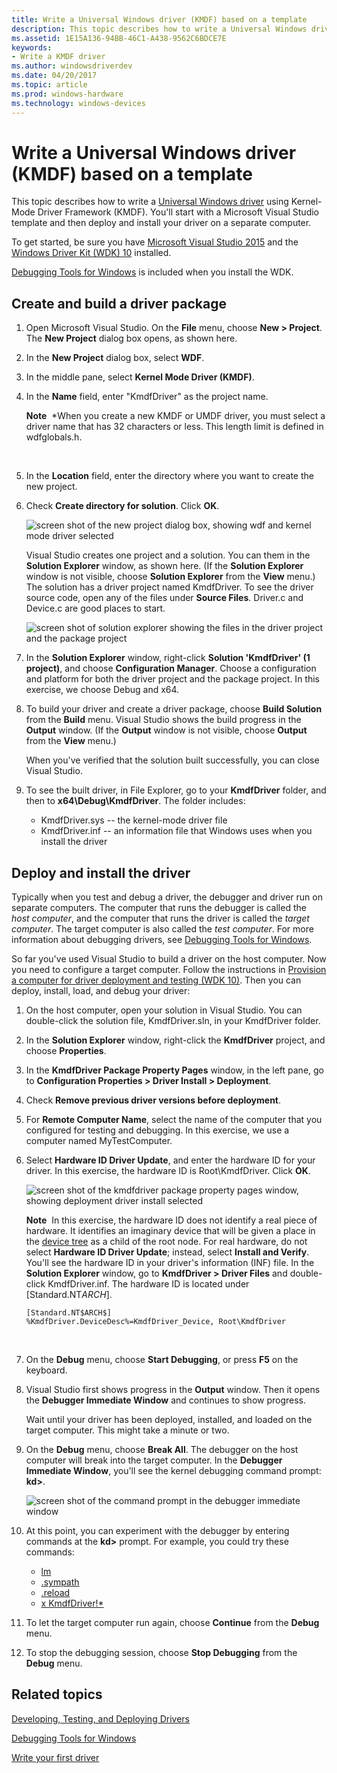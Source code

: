 ```yaml
---
title: Write a Universal Windows driver (KMDF) based on a template
description: This topic describes how to write a Universal Windows driver using Kernel-Mode Driver Framework (KMDF). You'll start with a Microsoft Visual Studio template and then deploy and install your driver on a separate computer.
ms.assetid: 1E15A136-94BB-46C1-A438-9562C6BDCE7E
keywords:
- Write a KMDF driver
ms.author: windowsdriverdev
ms.date: 04/20/2017
ms.topic: article
ms.prod: windows-hardware
ms.technology: windows-devices
---
```


# Write a Universal Windows driver (KMDF) based on a template


This topic describes how to write a [Universal Windows driver](https://msdn.microsoft.com/windows-drivers/develop/getting_started_with_universal_drivers) using Kernel-Mode Driver Framework (KMDF). You'll start with a Microsoft Visual Studio template and then deploy and install your driver on a separate computer.

To get started, be sure you have [Microsoft Visual Studio 2015](https://go.microsoft.com/fwlink/p/?LinkId=698539) and the [Windows Driver Kit (WDK) 10](https://go.microsoft.com/fwlink/p/?LinkId=733614) installed.

[Debugging Tools for Windows](http://go.microsoft.com/fwlink/p?linkid=223405) is included when you install the WDK.

## <span id="Create_and_build_a_driver_package"></span><span id="create_and_build_a_driver_package"></span><span id="CREATE_AND_BUILD_A_DRIVER_PACKAGE"></span>Create and build a driver package


1.  Open Microsoft Visual Studio. On the **File** menu, choose **New &gt; Project**. The **New Project** dialog box opens, as shown here.
2.  In the **New Project** dialog box, select **WDF**.
3.  In the middle pane, select **Kernel Mode Driver (KMDF)**.
4.  In the **Name** field, enter "KmdfDriver" as the project name.

    **Note**  \*When you create a new KMDF or UMDF driver, you must select a driver name that has 32 characters or less. This length limit is defined in wdfglobals.h.

     

5.  In the **Location** field, enter the directory where you want to create the new project.
6.  Check **Create directory for solution**. Click **OK**.

    ![screen shot of the new project dialog box, showing wdf and kernel mode driver selected](images/vs2015-kmdf-new-project.png)

    Visual Studio creates one project and a solution. You can them in the **Solution Explorer** window, as shown here. (If the **Solution Explorer** window is not visible, choose **Solution Explorer** from the **View** menu.) The solution has a driver project named KmdfDriver. To see the driver source code, open any of the files under **Source Files**. Driver.c and Device.c are good places to start.

    ![screen shot of solution explorer showing the files in the driver project and the package project](images/vs2015-kmdf-solution-explorer.png)

7.  In the **Solution Explorer** window, right-click **Solution 'KmdfDriver' (1 project)**, and choose **Configuration Manager**. Choose a configuration and platform for both the driver project and the package project. In this exercise, we choose Debug and x64.

8.  To build your driver and create a driver package, choose **Build Solution** from the **Build** menu. Visual Studio shows the build progress in the **Output** window. (If the **Output** window is not visible, choose **Output** from the **View** menu.)

    When you've verified that the solution built successfully, you can close Visual Studio.

9.  To see the built driver, in File Explorer, go to your **KmdfDriver** folder, and then to **x64\\Debug\\KmdfDriver**. The folder includes:

    -   KmdfDriver.sys -- the kernel-mode driver file
    -   KmdfDriver.inf -- an information file that Windows uses when you install the driver

## <span id="Deploy_and_install_the_driver"></span><span id="deploy_and_install_the_driver"></span><span id="DEPLOY_AND_INSTALL_THE_DRIVER"></span>Deploy and install the driver


Typically when you test and debug a driver, the debugger and driver run on separate computers. The computer that runs the debugger is called the *host computer*, and the computer that runs the driver is called the *target computer*. The target computer is also called the *test computer*. For more information about debugging drivers, see [Debugging Tools for Windows](http://go.microsoft.com/fwlink/p?linkid=223405).

So far you've used Visual Studio to build a driver on the host computer. Now you need to configure a target computer. Follow the instructions in [Provision a computer for driver deployment and testing (WDK 10)](provision-a-target-computer-wdk-8-1.md). Then you can deploy, install, load, and debug your driver:

1.  On the host computer, open your solution in Visual Studio. You can double-click the solution file, KmdfDriver.sln, in your KmdfDriver folder.
2.  In the **Solution Explorer** window, right-click the **KmdfDriver** project, and choose **Properties**.
3.  In the **KmdfDriver Package Property Pages** window, in the left pane, go to **Configuration Properties &gt; Driver Install &gt; Deployment**.
4.  Check **Remove previous driver versions before deployment**.
5.  For **Remote Computer Name**, select the name of the computer that you configured for testing and debugging. In this exercise, we use a computer named MyTestComputer.
6.  Select **Hardware ID Driver Update**, and enter the hardware ID for your driver. In this exercise, the hardware ID is Root\\KmdfDriver. Click **OK**.

    ![screen shot of the kmdfdriver package property pages window, showing deployment driver install selected](images/vs2015-kmdfdriver-property-pages.png)

    **Note**  In this exercise, the hardware ID does not identify a real piece of hardware. It identifies an imaginary device that will be given a place in the [device tree](http://go.microsoft.com/fwlink/p?linkid=399236) as a child of the root node. For real hardware, do not select **Hardware ID Driver Update**; instead, select **Install and Verify**.
    You'll see the hardware ID in your driver's information (INF) file. In the **Solution Explorer** window, go to **KmdfDriver &gt; Driver Files** and double-click KmdfDriver.inf. The hardware ID is located under \[Standard.NT$ARCH$\].

    ```ManagedCPlusPlus
    [Standard.NT$ARCH$]
    %KmdfDriver.DeviceDesc%=KmdfDriver_Device, Root\KmdfDriver
    ```

     

7.  On the **Debug** menu, choose **Start Debugging**, or press **F5** on the keyboard.
8.  Visual Studio first shows progress in the **Output** window. Then it opens the **Debugger Immediate Window** and continues to show progress.

    Wait until your driver has been deployed, installed, and loaded on the target computer. This might take a minute or two.

9.  On the **Debug** menu, choose **Break All**. The debugger on the host computer will break into the target computer. In the **Debugger Immediate Window**, you'll see the kernel debugging command prompt: **kd&gt;**.

    ![screen shot of the command prompt in the debugger immediate window](images/firstdriverkmdf08.png)

10. At this point, you can experiment with the debugger by entering commands at the **kd&gt;** prompt. For example, you could try these commands:

    -   [lm](http://go.microsoft.com/fwlink/p?linkid=399236)
    -   [.sympath](http://go.microsoft.com/fwlink/p?linkid=399238)
    -   [.reload](http://go.microsoft.com/fwlink/p?linkid=399239)
    -   [x KmdfDriver!\*](http://go.microsoft.com/fwlink/p?linkid=399240)

11. To let the target computer run again, choose **Continue** from the **Debug** menu.
12. To stop the debugging session, choose **Stop Debugging** from the **Debug** menu.

## <span id="related_topics"></span>Related topics


[Developing, Testing, and Deploying Drivers](http://go.microsoft.com/fwlink/p?linkid=399234)

[Debugging Tools for Windows](http://go.microsoft.com/fwlink/p?linkid=223405)

[Write your first driver](writing-your-first-driver.md)

 

 






